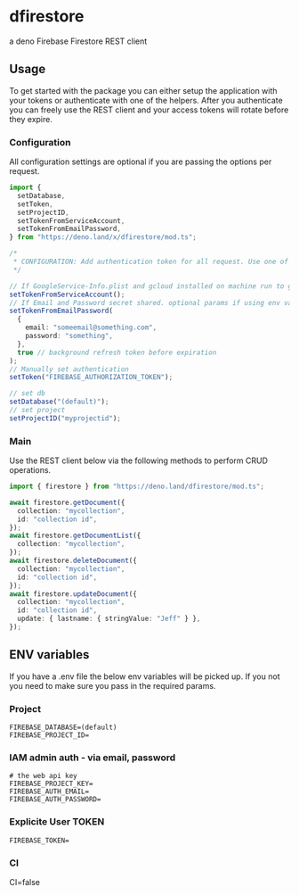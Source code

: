 # dfirestore

a deno Firebase Firestore REST client

## Usage

To get started with the package you can either setup the application with your tokens or authenticate with one of the helpers.
After you authenticate you can freely use the REST client and your access tokens will rotate before they expire.

### Configuration

All configuration settings are optional if you are passing the options per request.

```typescript
import {
  setDatabase,
  setToken,
  setProjectID,
  setTokenFromServiceAccount,
  setTokenFromEmailPassword,
} from "https://deno.land/x/dfirestore/mod.ts";

/*
 * CONFIGURATION: Add authentication token for all request. Use one of the `setToken` methods below
 */

// If GoogleService-Info.plist and gcloud installed on machine run to get service token
setTokenFromServiceAccount();
// If Email and Password secret shared. optional params if using env variables
setTokenFromEmailPassword(
  {
    email: "someemail@something.com",
    password: "something",
  },
  true // background refresh token before expiration
);
// Manually set authentication
setToken("FIREBASE_AUTHORIZATION_TOKEN");

// set db
setDatabase("(default)");
// set project
setProjectID("myprojectid");
```

### Main

Use the REST client below via the following methods to perform CRUD operations.

```typescript
import { firestore } from "https://deno.land/dfirestore/mod.ts";

await firestore.getDocument({
  collection: "mycollection",
  id: "collection id",
});
await firestore.getDocumentList({
  collection: "mycollection",
});
await firestore.deleteDocument({
  collection: "mycollection",
  id: "collection id",
});
await firestore.updateDocument({
  collection: "mycollection",
  id: "collection id",
  update: { lastname: { stringValue: "Jeff" } },
});
```

## ENV variables

If you have a .env file the below env variables will be picked up. If you not you need to make sure you pass in the required params.

### Project

```
FIREBASE_DATABASE=(default)
FIREBASE_PROJECT_ID=
```

### IAM admin auth - via email, password

```
# the web api key
FIREBASE_PROJECT_KEY=
FIREBASE_AUTH_EMAIL=
FIREBASE_AUTH_PASSWORD=
```

### Explicite User TOKEN

```
FIREBASE_TOKEN=
```

### CI

CI=false
